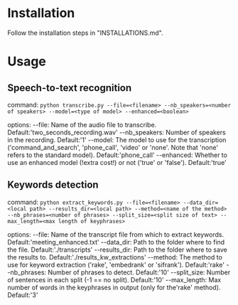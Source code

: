 # Installation

Follow the installation steps in "INSTALLATIONS.md".


# Usage

## Speech-to-text recognition

command:
``python transcribe.py --file=<filename> --nb_speakers=<number of speakers> --model=<type of model> --enhanced=<boolean>``

options:
--file: Name of the audio file to transcribe. Default:'two_seconds_recording.wav'
--nb_speakers: Number of speakers in the recording. Default:'1'
--model: The model to use for the transcription ('command_and_search', 'phone_call', 'video' or 'none'. Note that 'none' refers to the standard model). Default:'phone_call'
--enhanced: Whether to use an enhanced model (!extra cost!) or not ('true' or 'false'). Default:'true'


## Keywords detection

command:
``python extract_keywords.py --file=<filename> --data_dir=<local path> --results_dir=<local path> --method=<name of the method> --nb_phrases=<number of phrases> --split_size=<split size of text> --max_length=<max length of keyphrases>``

options:
--file: Name of the transcript file from which to extract keywords. Default:'meeting_enhanced.txt'
--data_dir: Path to the folder where to find the file. Default:'./transcripts'
--results_dir: Path to the folder where to save the results to. Default:'./results_kw_extractions'
--method: The method to use for keyword extraction ('rake', 'embedrank' or 'sifrank'). Default:'rake'
--nb_phrases: Number of phrases to detect. Default:'10'
--split_size: Number of sentences in each split (-1 == no split). Default:'10'
--max_length: Max number of words in the keyphrases in output (only for the'rake' method). Default:'3'